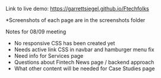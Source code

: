 Link to live demo: https://garrettsiegel.github.io/Ftechfolks

*Screenshots of each page are in the screenshots folder

Notes for 08/09 meeting
- No responsive CSS has been created yet
- Needs active link CSS in navbar and hamburger menu fix
- Need info for Services page
- Questions about Fintech News page / backend approach
- What other content will be needed for Case Studies page

